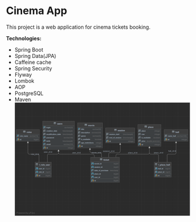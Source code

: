 # Cinema App

This project is a web application for cinema tickets booking.

**Technologies:**

* Spring Boot
* Spring Data(JPA)
* Caffeine cache
* Spring Security
* Flyway
* Lombok
* AOP
* PostgreSQL
* Maven
![img_1.png](img_1.png)